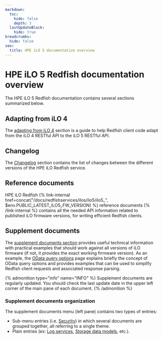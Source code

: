 ```yaml
---
markdown:
  toc:
    hide: false
    depth: 3
  lastUpdateBlock:
    hide: true
breadcrumbs:
  hide: false
seo:
  title: HPE iLO 5 documentation overview
---
```


# HPE iLO 5 Redfish documentation overview

The HPE iLO 5 Redfish documentation contains several sections summarized below.

## Adapting from iLO 4

The [adapting from iLO 4](ilo5_adaptation) section is a guide to help Redfish client code adapt from the iLO 4 RESTful API to the iLO 5 RESTful API.

## Changelog

The [Changelog](/docs/redfishservices/ilos/ilo5/ilo5_changelog/) section contains the list of changes between the different versions of the HPE iLO Redfish service.

## Reference documents

HPE iLO Redfish
{% link-internal href=concat("/docs/redfishservices/ilos/ilo5/ilo5_", $env.PUBLIC_LATEST_ILO5_FW_VERSION) %} reference documents {% /link-internal %}
contains all the needed API information related to published iLO firmware versions, for writing efficient Redfish clients.

## Supplement documents

The [supplement documents section](/docs/redfishservices/ilos/ilo5/#supplement-documents-organization) provides useful technical information with practical examples that should work against all versions of iLO firmware (if not, it provides the exact working firmware version). As an example, the [OData query options](/docs/redfishservices/ilos/supplementdocuments/odataqueryoptions/) page explains briefly the concept of OData query options and provides examples that can be used to simplify Redfish client requests and associated response parsing.

{% admonition type="info" name="INFO" %}
Supplement documents are regularly updated. You should check the last update date in the upper left corner of the main pane of each document.
{% /admonition %}

### Supplement documents organization

The supplement documents menu (left pane) contains two types of entries:

- Sub-menu entries (i.e. [Security](/docs/redfishservices/ilos/supplementdocuments/securityservice/)) in which several documents are grouped together, all referring to a single theme.
- Plain entries (ex: [Log services](/docs/redfishservices/ilos/supplementdocuments/logservices/), [Storage data models](/docs/redfishservices/ilos/supplementdocuments/storage/), etc.).
